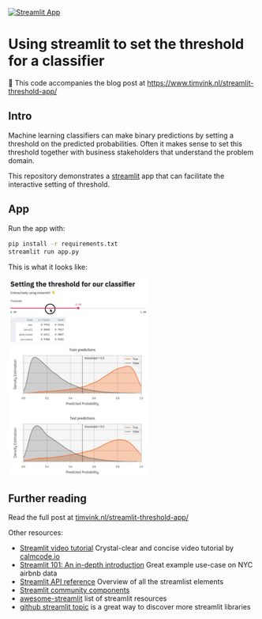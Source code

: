 [![Streamlit App](https://static.streamlit.io/badges/streamlit_badge_black_white.svg)](https://share.streamlit.io/timvink/demo_streamlit_threshold_classifier/app.py)

# Using streamlit to set the threshold for a classifier

:notebook: This code accompanies the blog post at https://www.timvink.nl/streamlit-threshold-app/

## Intro

Machine learning classifiers can make binary predictions by setting a threshold on the predicted probabilities. Often it makes sense to set this threshold together with business stakeholders that understand the problem domain.

This repository demonstrates a [streamlit](https://docs.streamlit.io/en/stable/index.html) app that can facilitate the interactive setting of threshold.

## App

Run the app with:

```bash
pip install -r requirements.txt
streamlit run app.py
```

This is what it looks like:

<img src="demo.gif" style="max-height: 400px" />

## Further reading

Read the full post at [timvink.nl/streamlit-threshold-app/](https://www.timvink.nl/streamlit-threshold-app/)

Other resources:

- [Streamlit video tutorial](https://calmcode.io/streamlit/hello-world.html) Crystal-clear and concise video tutorial by [calmcode.io](https://calmcode.io/)
- [Streamlit 101: An in-depth introduction](https://towardsdatascience.com/streamlit-101-an-in-depth-introduction-fc8aad9492f2) Great example use-case on NYC airbnb data
- [Streamlit API reference](https://docs.streamlit.io/en/stable/api.html#display-text) Overview of all the streamlist elements
- [Streamlit community components](https://www.streamlit.io/components) 
- [awesome-streamlit](https://github.com/MarcSkovMadsen/awesome-streamlit) list of streamlit resources
- [github streamlit topic](https://github.com/topics/streamlit) is a great way to discover more streamlit libraries
